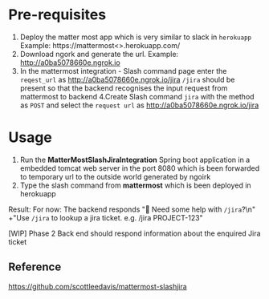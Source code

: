 # Pre-requisites
1. Deploy the matter most app which is very similar to slack in `herokuapp`
Example: https://mattermost<>.herokuapp.com/
2. Download ngork and generate the url. Example: http://a0ba5078660e.ngrok.io
3. In the mattermost integration - Slash command  page enter the `reqest_url` as http://a0ba5078660e.ngrok.io/jira
`/jira` should be present so that the backend recognises the input request from mattermost to backend
4.Create Slash command `jira` with the method as `POST` and select the `request url` as 
http://a0ba5078660e.ngrok.io/jira

# Usage

1. Run the **MatterMostSlashJiraIntegration** Spring boot application in a embedded tomcat web server in the port 8080 which is been forwarded to temporary url to the outside world generated by ngoirk
2. Type the slash command from **mattermost** which is been deployed in herokuapp

Result:
For now:
The backend responds 
":wave: Need some help with `/jira`?\n" +"Use `/jira` to lookup a jira ticket.  e.g. /jira PROJECT-123"
   

[WIP] Phase 2
Back end should respond information about the enquired Jira ticket






## Reference
https://github.com/scottleedavis/mattermost-slashjira
